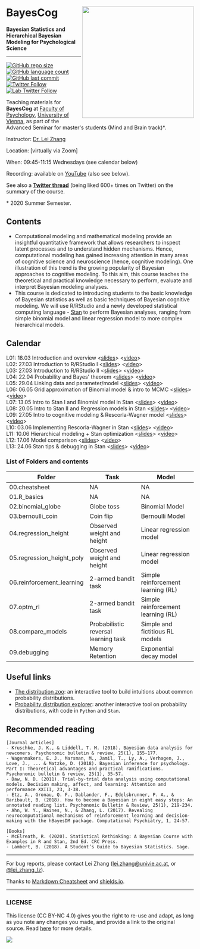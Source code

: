 # BayesCog <img src="https://github.com/lei-zhang/BayesCog_Wien/raw/master/Thumbnail.png" align="right" width="300px">

**Bayesian Statistics and Hierarchical Bayesian Modeling for Psychological Science**

___

[![GitHub repo size](https://img.shields.io/github/repo-size/lei-zhang/BayesCog_Wien?color=brightgreen&logo=github)](https://github.com/lei-zhang/BayesCog_Wien)
[![GitHub language count](https://img.shields.io/github/languages/count/lei-zhang/BayesCog_Wien?color=brightgreen&logo=github)](https://github.com/lei-zhang/BayesCog_Wien)
[![GitHub last commit](https://img.shields.io/github/last-commit/lei-zhang/BayesCog_Wien?color=orange&logo=github)](https://github.com/lei-zhang/BayesCog_Wien) <br />
[![Twitter Follow](https://img.shields.io/twitter/follow/lei_zhang_lz?label=%40lei_zhang_lz)](https://twitter.com/lei_zhang_lz)
[![Lab Twitter Follow](https://img.shields.io/twitter/follow/ScanUnit?label=%40ScanUnit)](https://twitter.com/ScanUnit)

Teaching materials for **BayesCog** at [Faculty of Psychology](https://psychologie.univie.ac.at/), [University of Vienna](https://www.univie.ac.at/en/), as part of the Advanced Seminar for master's students (Mind and Brain track)\*.

Instructor: [Dr. Lei Zhang](http://lei-zhang.net/)

Location: [virtually via Zoom] 

When: 09:45-11:15 Wednesdays (see calendar below)

Recording: available on [YouTube](https://www.youtube.com/watch?v=8RpLF7ufZs4&list=PLfRTb2z8k2x9gNBypgMIj3oNLF8lqM44-) (also see below).

See also a [**Twitter thread**](https://twitter.com/lei_zhang_lz/status/1276506555660275714?s=20) (being liked 600+ times on Twitter) on the summary of the course. 

\* 2020 Summer Semester.

## Contents
* Computational modeling and mathematical modeling provide an insightful quantitative framework that allows researchers to inspect latent processes and to understand hidden mechanisms. Hence, computational modeling has gained increasing attention in many areas of cognitive science and neuroscience (hence, cognitive modeling). One illustration of this trend is the growing popularity of Bayesian approaches to cognitive modeling. To this aim, this course teaches the theoretical and practical knowledge necessary to perform, evaluate and interpret Bayesian modeling analyses. 
* This course is dedicated to introducing students to the basic knowledge of Bayesian statistics as well as basic techniques of Bayesian cognitive modeling. We will use R/RStudio and a newly developed statistical computing language - [Stan](mc-stan.org) to perform Bayesian analyses, ranging from simple binomial model and linear regression model to more complex hierarchical models.

## Calendar
 
L01: 18.03 Introduction and overview <[slides](slides/BayesCog_2020S_L01.pdf)> <[video](https://youtu.be/8RpLF7ufZs4)> <br />
L02: 27.03 Introduction to R/RStudio I <[slides](slides/BayesCog_2020S_L02+L03.pdf)> <[video](https://youtu.be/Z8dEnRIrrT8)>  <br />
L03: 27.03 Introduction to R/RStudio II <[slides](slides/BayesCog_2020S_L02+L03.pdf)> <[video](https://youtu.be/x6TqWJisux0)>  <br />
L04: 22.04 Probability and Bayes' theorem <[slides](slides/BayesCog_2020S_L04.pdf)> <[video](https://youtu.be/Ul73rtONvHI)> <br />
L05: 29.04 Linking data and parameter/model <[slides](slides/BayesCog_2020S_L05.pdf)> <[video](https://youtu.be/x_8ai-_lxcc)> <br />
L06: 06.05 Grid approximation of Binomial model & intro to MCMC <[slides](slides/BayesCog_2020S_L06.pdf)> <[video](https://youtu.be/7NXjxCT5rpY)> <br />
L07: 13.05 Intro to Stan I and Binomial model in Stan <[slides](slides/BayesCog_2020S_L07.pdf)> <[video](https://youtu.be/CH96BGLhV-E)> <br />
L08: 20.05 Intro to Stan II and Regression models in Stan <[slides](slides/BayesCog_2020S_L08.pdf)> <[video](https://youtu.be/6kP6V_qkQSc)> <br />
L09: 27.05 Intro to cognitive modeling & Rescorla-Wagner model <[slides](slides/BayesCog_2020S_L09.pdf)> <[video](https://youtu.be/tXFKYWx6c3k)> <br />
L10: 03.06 Implementing Rescorla-Wagner in Stan <[slides](slides/BayesCog_2020S_L10.pdf)> <[video](https://youtu.be/M69theIxI3g)> <br />
L11: 10.06 Hierarchical modeling + Stan optimization <[slides](slides/BayesCog_2020S_L11.pdf)> <[video](https://youtu.be/pCIsGBbUCCE)>  <br />
L12: 17.06 Model comparison <[slides](slides/BayesCog_2020S_L12.pdf)> <[video](https://youtu.be/xmt_H2q2tO8)>  <br />
L13: 24.06 Stan tips & debugging in Stan <[slides](slides/BayesCog_2020S_L13.pdf)> <[video](https://youtu.be/l-RIxGgamfw)>  <br />

### List of Folders and contents

Folder | Task | Model
-----  | ---- | ----
00.cheatsheet |NA | NA
01.R_basics |NA | NA
02.binomial_globe | Globe toss | Binomial Model
03.bernoulli_coin | Coin flip  | Bernoulli Model
04.regression_height | Observed weight and height | Linear regression model
05.regression_height_poly |  Observed weight and height | Linear regression model
06.reinforcement_learning  | 2-armed bandit task |   Simple reinforcement learning (RL)
07.optm_rl   | 2-armed bandit task |   Simple reinforcement learning (RL)
08.compare_models | Probabilistic reversal learning task |  Simple and fictitious RL models
09.debugging |  Memory Retention | Exponential decay model

## Useful links

* [The distribution zoo](https://ben18785.shinyapps.io/distribution-zoo/): an interactive tool to build intuitions about common probability distributions.
* [Probability distribution explorer](https://distribution-explorer.github.io/): another interactive tool on probability distributions, with code in `Python` and `Stan`.

## Recommended reading

```
[Journal articles]
- Kruschke, J. K., & Liddell, T. M. (2018). Bayesian data analysis for newcomers. Psychonomic bulletin & review, 25(1), 155-177.
- Wagenmakers, E. J., Marsman, M., Jamil, T., Ly, A., Verhagen, J., Love, J., ... & Matzke, D. (2018). Bayesian inference for psychology. Part I: Theoretical advantages and practical ramifications. Psychonomic bulletin & review, 25(1), 35-57.
- Daw, N. D. (2011). Trial-by-trial data analysis using computational models. Decision making, affect, and learning: Attention and performance XXIII, 23, 3-38.
- Etz, A., Gronau, Q. F., Dablander, F., Edelsbrunner, P. A., & Baribault, B. (2018). How to become a Bayesian in eight easy steps: An annotated reading list. Psychonomic Bulletin & Review, 25(1), 219-234.
- Ahn, W. Y., Haines, N., & Zhang, L. (2017). Revealing neurocomputational mechanisms of reinforcement learning and decision-making with the hBayesDM package. Computational Psychiatry, 1, 24-57.

[Books]
- McElreath, R. (2020). Statistical Rethinking: A Bayesian Course with Examples in R and Stan, 2nd Ed. CRC Press.
- Lambert, B. (2018). A Student’s Guide to Bayesian Statistics. Sage.
```

___

For bug reports, please contact Lei Zhang ([lei.zhang@univie.ac.at](mailto:lei.zhang@univie.ac.at), or [@lei_zhang_lz](https://twitter.com/lei_zhang_lz)).

Thanks to [Markdown Cheatsheet](https://github.com/adam-p/markdown-here/wiki/Markdown-Cheatsheet) and [shields.io](https://shields.io/).

___

### LICENSE

This license (CC BY-NC 4.0) gives you the right to re-use and adapt, as long as you note any changes you made, and provide a link to the original source. Read [here](https://creativecommons.org/licenses/by-nc/4.0/) for more details. 

![](https://upload.wikimedia.org/wikipedia/commons/9/99/Cc-by-nc_icon.svg)
